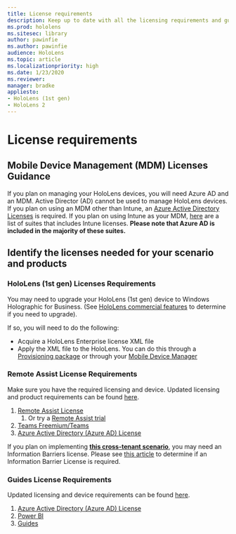 ```yaml
---
title: License requirements
description: Keep up to date with all the licensing requirements and guidelines you need for mobile device management, HoloLens, and Remote Assist.
ms.prod: hololens
ms.sitesec: library
author: pawinfie
ms.author: pawinfie
audience: HoloLens
ms.topic: article
ms.localizationpriority: high
ms.date: 1/23/2020
ms.reviewer: 
manager: bradke
appliesto:
- HoloLens (1st gen)
- HoloLens 2
---
```


# License requirements

## Mobile Device Management (MDM) Licenses Guidance

If you plan on managing your HoloLens devices, you will need Azure AD and an MDM. Active Director (AD) cannot be used to manage HoloLens devices.
If you plan on using an MDM other than Intune, an [Azure Active Directory Licenses](https://docs.microsoft.com/azure/active-directory/fundamentals/active-directory-whatis) is required.
If you plan on using Intune as your MDM,  [here](https://docs.microsoft.com/intune/fundamentals/licenses) are a list of suites that includes Intune licenses. **Please note that Azure AD is included in the majority of these suites.**

## Identify the licenses needed for your scenario and products

### HoloLens (1st gen) Licenses Requirements

You may need to upgrade your HoloLens (1st gen) device to Windows Holographic for Business. (See [HoloLens commercial features](holoLens-commercial-features.md#feature-comparison-between-editions) to determine if you need to upgrade).

 If so, you will need to do the following:

- Acquire a HoloLens Enterprise license XML file
- Apply the XML file to the HoloLens. You can do this through a [Provisioning package](hololens-provisioning.md) or through your [Mobile Device Manager](https://docs.microsoft.com/intune/configuration/holographic-upgrade)

### Remote Assist License Requirements

Make sure you have the required licensing and device. Updated licensing and product requirements can be found [here](https://docs.microsoft.com/dynamics365/mixed-reality/remote-assist/requirements).

1. [Remote Assist License](https://docs.microsoft.com/dynamics365/mixed-reality/remote-assist/buy-and-deploy-remote-assist)
    1. Or try a [Remote Assist trial](https://docs.microsoft.com/dynamics365/mixed-reality/remote-assist/try-remote-assist)
1. [Teams Freemium/Teams](https://products.office.com/microsoft-teams/free)
1. [Azure Active Directory (Azure AD) License](https://docs.microsoft.com/azure/active-directory/fundamentals/active-directory-whatis)

If you plan on implementing **[this cross-tenant scenario](https://docs.microsoft.com/dynamics365/mixed-reality/remote-assist/cross-tenant-overview#scenario-2-leasing-services-to-other-tenants)**, you may need an Information Barriers license. Please see [this article](https://docs.microsoft.com/dynamics365/mixed-reality/remote-assist/cross-tenant-licensing-implementation#step-1-determine-if-information-barriers-are-necessary) to determine if an Information Barrier License is required.

### Guides License Requirements

Updated licensing and device requirements can be found [here](https://docs.microsoft.com/dynamics365/mixed-reality/guides/requirements).

1. [Azure Active Directory (Azure AD) License](https://docs.microsoft.com/azure/active-directory/fundamentals/active-directory-whatis)
1. [Power BI](https://powerbi.microsoft.com/desktop/)
1. [Guides](https://docs.microsoft.com/dynamics365/mixed-reality/guides/setup)
